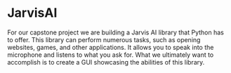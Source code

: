 # JarvisAI
For our capstone project we are building a Jarvis AI library that Python has to offer. This library can perform numerous tasks, such as opening websites, games, and other applications. It allows you to speak into the microphone and listens to what you ask for. What we ultimately want to accomplish is to create a GUI showcasing the abilities of this library.
